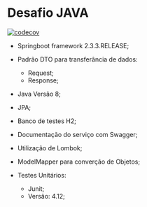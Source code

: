 
# Desafio JAVA

[![codecov](https://codecov.io/gh/fernandohguedes/desafio-java/branch/master/graph/badge.svg?token=QYRKYGH9YZ)](https://codecov.io/gh/fernandohguedes/desafio-java)

- Springboot framework 2.3.3.RELEASE;

- Padrão DTO para transferância de dados:
    - Request;
    - Response;

- Java Versão 8;

- JPA;

- Banco de testes H2;

- Documentação do serviço com Swagger;

- Utilização de Lombok;

- ModelMapper para converção de Objetos;

- Testes Unitários:

    - Junit;
    - Versão: 4.12;


